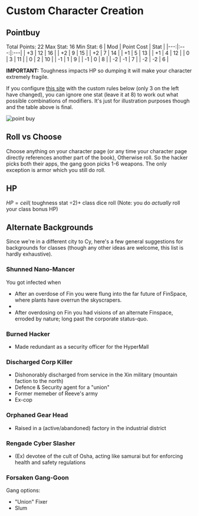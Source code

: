 # Custom Character Creation
## Pointbuy
Total Points: 22
Max Stat: 16
Min Stat: 6
| Mod | Point Cost | Stat | 
|---:|:---:|:---|
| +3 | 12 | 16 |
| +2 | 9 | 15 |
| +2 | 7 | 14 |
| +1 | 5 | 13 | 
| +1 | 4 | 12 |
| 0 | 3 | 11 |
| 0 | 2 | 10 |
| -1 | 1 | 9 |
| -1 | 0 | 8 |
| -2 | -1 | 7 |
| -2 | -2 | 6 |

**IMPORTANT:** Toughness impacts HP so dumping it will make your character extremely fragile.

If you configure [this site](https://chicken-dinner.com/5e/5e-point-buy.html) with the custom rules below (only 3 on the left have changed), you can ignore one stat (leave it at 8) to work out what possible combinations of modifiers. It's just for illustration purposes though and the table above is final.

![point buy](https://i.imgur.com/Bd2bDXT.png)

## Roll vs Choose
Choose anything on your character page (or any time your character page directly references another part of the book), Otherwise roll. So the hacker picks both their apps, the gang goon picks 1-6 weapons. The only exception is armor which you still do roll.

## HP
 $HP = ceil($ toughness stat $\div 2)  +$ class dice roll
(Note: you do *actually* roll your class bonus HP)

## Alternate Backgrounds
Since we're in a different city to Cy, here's a few general suggestions for backgrounds for classes (though any other ideas are welcome, this list is hardly exhaustive).
 
### Shunned Nano-Mancer
You got infected when
- After an overdose of Fin you were flung into the far future of FinSpace, where plants have overrun the skyscrapers. 
- 
-  After overdosing on Fin you had visions of an alternate Finspace, erroded by nature; long past the corporate status-quo. 

### Burned Hacker
- Made redundant as a security officer for the HyperMall

### Discharged Corp Killer
- Dishonorably discharged from service in the Xin military (mountain faction to the north)
- Defence & Security agent for a "union"
- Former memeber of Reeve's army
- Ex-cop

### Orphaned Gear Head
- Raised in a (active/abandoned) factory in the industrial district 

### Rengade Cyber Slasher
- (Ex) devotee of the cult of Osha, acting like samurai but for enforcing health and safety regulations

### Forsaken Gang-Goon
Gang options:
- "Union" Fixer
- Slum

<!--stackedit_data:
eyJoaXN0b3J5IjpbNjYwNzQwNjYyLDEzMjU4NzE2MDksMTA1MD
gxODI4NCw0MDM4NTA4NzQsLTE5MTMzNDI5NCwyMDYzNTI3Mjc1
LDk5Mzc1MDUxN119
-->